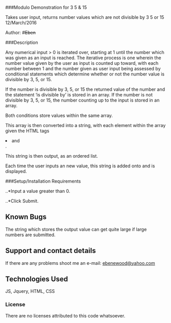 ###Modulo Demonstration for 3 5 & 15

Takes user input, returns number values which are not divisible by 3 5 or 15  12/March/2016

Author: #~~Eben~~

###Description

Any numerical input > 0 is iterated over, starting at 1 until the number which was given as an input is reached. The iterative process is one wherein the number value given by the user as input is counted up toward, with each number between 1 and the number given as user input being assessed by conditional statements which determine whether or not the number value is divisible by 3, 5, or 15. 

If the number is divisible by 3, 5, or 15 the returned value of the number and the statement ‘is divisible by’ is stored in an array. If the number is not divisible by 3, 5, or 15, the number counting up to the input is stored in an array.

Both conditions store values within the same array.

This array is then converted into a string, with each element within the array given the HTML tags <li> and </li>.

This string is then output, as an ordered list.

Each time the user inputs an new value, this string is added onto and is displayed. 

###Setup/Installation Requirements

..*Input a value greater than 0.

..*Click Submit.

## Known Bugs

The string which stores the output value can get quite large if large numbers are submitted.

## Support and contact details

If there are any problems shoot me an e-mail: ebenewood@yahoo.com

## Technologies Used

JS, Jquery, HTML, CSS

### License

There are no licenses attributed to this code whatsoever.